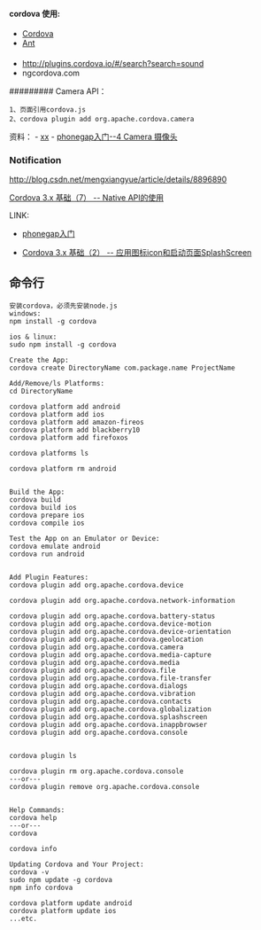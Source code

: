 #### cordova 使用:

- [Cordova](http://cordova.apache.org/docs/en/3.3.0/index.html)
- [Ant](http://ant.apache.org/)


####

- http://plugins.cordova.io/#/search?search=sound
- ngcordova.com


######### Camera API：
	
	1、页面引用cordova.js
	2、cordova plugin add org.apache.cordova.camera

资料： 
	- [xx](http://rensanning.iteye.com/blog/2024988)
	-  [ phonegap入门--4 Camera 摄像头](http://blog.csdn.net/mengxiangyue/article/details/8796254)

### Notification

http://blog.csdn.net/mengxiangyue/article/details/8896890

[Cordova 3.x 基础（7） -- Native API的使用](http://rensanning.iteye.com/blog/2021619)
 
LINK:

- [phonegap入门](http://blog.csdn.net/mengxiangyue/article/category/1351139/2)

- [Cordova 3.x 基础（2） -- 应用图标icon和启动页面SplashScreen](http://rensanning.iteye.com/blog/2017380)



##  命令行

	安装cordova，必须先安装node.js 
	windows: 
	npm install -g cordova 
	
	ios & linux: 
	sudo npm install -g cordova 
	
	Create the App: 
	cordova create DirectoryName com.package.name ProjectName 
	
	Add/Remove/ls Platforms: 
	cd DirectoryName 
	
	cordova platform add android 
	cordova platform add ios 
	cordova platform add amazon-fireos 
	cordova platform add blackberry10 
	cordova platform add firefoxos 
	
	cordova platforms ls 
	
	cordova platform rm android 
	
	
	Build the App: 
	cordova build 
	cordova build ios 
	cordova prepare ios 
	cordova compile ios 
	
	Test the App on an Emulator or Device: 
	cordova emulate android 
	cordova run android 
	
	
	Add Plugin Features: 
	cordova plugin add org.apache.cordova.device 

	cordova plugin add org.apache.cordova.network-information 

	cordova plugin add org.apache.cordova.battery-status 
	cordova plugin add org.apache.cordova.device-motion 
	cordova plugin add org.apache.cordova.device-orientation 
	cordova plugin add org.apache.cordova.geolocation 
	cordova plugin add org.apache.cordova.camera 
	cordova plugin add org.apache.cordova.media-capture 
	cordova plugin add org.apache.cordova.media 
	cordova plugin add org.apache.cordova.file 
	cordova plugin add org.apache.cordova.file-transfer 
	cordova plugin add org.apache.cordova.dialogs 
	cordova plugin add org.apache.cordova.vibration 
	cordova plugin add org.apache.cordova.contacts 
	cordova plugin add org.apache.cordova.globalization 
	cordova plugin add org.apache.cordova.splashscreen 
	cordova plugin add org.apache.cordova.inappbrowser 
	cordova plugin add org.apache.cordova.console 
	
	
	cordova plugin ls 
	
	cordova plugin rm org.apache.cordova.console 
	---or--- 
	cordova plugin remove org.apache.cordova.console 
	
	
	Help Commands: 
	cordova help 
	---or--- 
	cordova 
	
	cordova info 
	
	Updating Cordova and Your Project: 
	cordova -v 
	sudo npm update -g cordova 
	npm info cordova 
	
	cordova platform update android 
	cordova platform update ios 
	...etc.